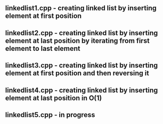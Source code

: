 ## linkedlist1.cpp - creating linked list by inserting element at first position
## linkedlist2.cpp - creating linked list by inserting element at last position by iterating from first element to last element
## linkedlist3.cpp - creating linked list by inserting element at first position and then reversing it
## linkedlist4.cpp - creating linked list by inserting element at last position in O(1)
## linkedlist5.cpp - in progress
